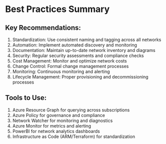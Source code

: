 # Best Practices Summary


## Key Recommendations:

1. Standardization: Use consistent naming and tagging across all networks
2. Automation: Implement automated discovery and monitoring
3. Documentation: Maintain up-to-date network inventory and diagrams
4. Security: Regular security assessments and compliance checks
5. Cost Management: Monitor and optimize network costs
6. Change Control: Formal change management processes
7. Monitoring: Continuous monitoring and alerting
8. Lifecycle Management: Proper provisioning and decommissioning processes

## Tools to Use:

1. Azure Resource Graph for querying across subscriptions
2. Azure Policy for governance and compliance
3. Network Watcher for monitoring and diagnostics
4. Azure Monitor for metrics and alerting
5. PowerBI for network analytics dashboards
6. Infrastructure as Code (ARM/Terraform) for standardization